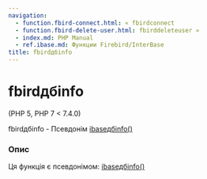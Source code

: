 ```yaml
---
navigation:
  - function.fbird-connect.html: « fbirdconnect
  - function.fbird-delete-user.html: fbirddeleteuser »
  - index.md: PHP Manual
  - ref.ibase.md: Функции Firebird/InterBase
title: fbirdдбinfo
---
```

# fbirdдбinfo

(PHP 5, PHP 7 < 7.4.0)

fbirdдбinfo - Псевдонім [ibaseдбinfo()](function.ibase-db-info.html)

### Опис

Ця функція є псевдонімом: [ibaseдбinfo()](function.ibase-db-info.html)
